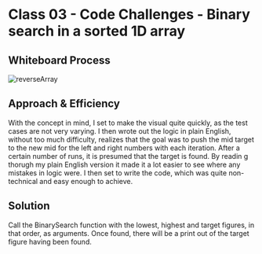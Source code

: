 # Class 03 - Code Challenges - Binary search in a sorted 1D array

## Whiteboard Process

![reverseArray](/assets/binarySearch.jpg)

## Approach & Efficiency

With the concept in mind, I set to make the visual quite quickly, as the test cases are not very varying. I then wrote out the logic in plain English, without too much difficulty, realizes that the goal was to push the mid target to the new mid for the left and right numbers with each iteration. After a certain number of runs, it is presumed that the target is found. By readin g thorugh my plain English version it made it a lot easier to see where any mistakes in logic were. I then set to write the code, which was quite non-technical and easy enough to achieve.

## Solution

Call the BinarySearch function with the lowest, highest and target figures, in that order, as arguments. Once found, there will be a print out of the target figure having been found.

